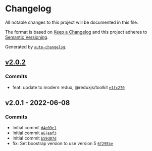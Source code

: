 # Changelog

All notable changes to this project will be documented in this file.

The format is based on [Keep a Changelog](https://keepachangelog.com/en/1.0.0/)
and this project adheres to [Semantic Versioning](https://semver.org/spec/v2.0.0.html).

Generated by [`auto-changelog`](https://github.com/CookPete/auto-changelog).

## [v2.0.2](https://github.com/ChumsInc/website-menus/compare/v2.0.1...v2.0.2)

### Commits

- feat: update to modern redux, @reduxjs/toolkit [`e1fc270`](https://github.com/ChumsInc/website-menus/commit/e1fc270165d1cd68674cbfb2fe88913d0d9d1348)

## v2.0.1 - 2022-06-08

### Commits

- Initial commit [`d4e09c1`](https://github.com/ChumsInc/website-menus/commit/d4e09c1aa305fef0947817974974fffe0bf873c9)
- Initial commit [`a67eaf3`](https://github.com/ChumsInc/website-menus/commit/a67eaf371203cc3409643069d39444baba4cc1af)
- Initial commit [`b59d07d`](https://github.com/ChumsInc/website-menus/commit/b59d07d087f6248461722397b9094b34bb5ee864)
- fix: Set boostrap version to use version 5 [`6f295be`](https://github.com/ChumsInc/website-menus/commit/6f295be34a889f98d7fe8da4d634b912015dddb8)
